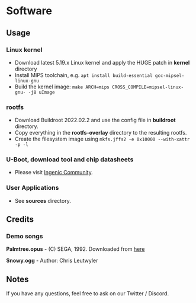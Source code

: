 # Software

## Usage
### Linux kernel
- Download latest 5.19.x Linux kernel and apply the HUGE patch in **kernel** directory
- Install MIPS toolchain, e.g. `apt install build-essential gcc-mipsel-linux-gnu`
- Build the kernel image: `make ARCH=mips CROSS_COMPILE=mipsel-linux-gnu- -j8 uImage`

### rootfs
- Download Buildroot 2022.02.2 and use the config file in **buildroot** directory.
- Copy everything in the **rootfs-overlay** directory to the resulting rootfs.
- Create the filesystem image using `mkfs.jffs2 -e 0x10000 --with-xattr -p -l`

### U-Boot, download tool and chip datasheets
- Please visit [Ingenic Community](https://github.com/Ingenic-community).

### User Applications
- See **sources** directory.

## Credits
### Demo songs
**Palmtree.opus** - (C) SEGA, 1992. Downloaded from [here](https://www.youtube.com/watch?v=eQzrfwBFwQA)

**Snowy.ogg** - Author: Chris Leutwyler

## Notes
If you have any questions, feel free to ask on our Twitter / Discord.
